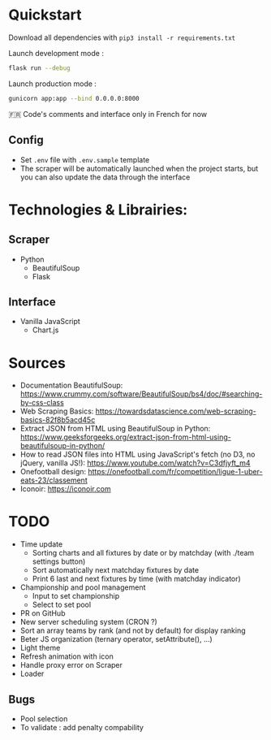 # Quickstart

Download all dependencies with `pip3 install -r requirements.txt`

Launch development mode :

```sh
flask run --debug
```

Launch production mode :

```sh
gunicorn app:app --bind 0.0.0.0:8000
```

🇫🇷 Code's comments and interface only in French for now

## Config

- Set `.env` file with `.env.sample` template
- The scraper will be automatically launched when the project starts, but you can also update the data through the interface

# Technologies & Librairies:

## Scraper

- Python
  - BeautifulSoup
  - Flask

## Interface

- Vanilla JavaScript
  - Chart.js

# Sources

- Documentation BeautifulSoup: https://www.crummy.com/software/BeautifulSoup/bs4/doc/#searching-by-css-class
- Web Scraping Basics: https://towardsdatascience.com/web-scraping-basics-82f8b5acd45c
- Extract JSON from HTML using BeautifulSoup in Python: https://www.geeksforgeeks.org/extract-json-from-html-using-beautifulsoup-in-python/
- How to read JSON files into HTML using JavaScript's fetch (no D3, no jQuery, vanilla JS!): https://www.youtube.com/watch?v=C3dfjyft_m4
- Onefootball design: https://onefootball.com/fr/competition/ligue-1-uber-eats-23/classement
- Iconoir: https://iconoir.com

# TODO

- Time update
  - Sorting charts and all fixtures by date or by matchday (with ./team settings button)
  - Sort automatically next matchday fixtures by date
  - Print 6 last and next fixtures by time (with matchday indicator)
- Championship and pool management
  - Input to set championship
  - Select to set pool
- PR on GitHub
- New server scheduling system (CRON ?)
- Sort an array teams by rank (and not by default) for display ranking
- Beter JS organization (ternary operator, setAttribute(), ...)
- Light theme
- Refresh animation with icon
- Handle proxy error on Scraper
- Loader

## Bugs

- Pool selection
- To validate : add penalty compability
